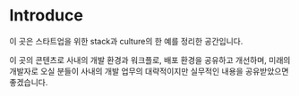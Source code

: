 # Introduce

이 곳은 스타트업을 위한 stack과 culture의 한 예를 정리한 공간입니다.

이 곳의 콘텐츠로 사내의 개발 환경과 워크플로, 배포 환경을 공유하고 개선하며, 미래의 개발자로 오실 분들이 사내의 개발 업무의 대략적이지만 실무적인 내용을 공유받았으면 좋겠습니다.
